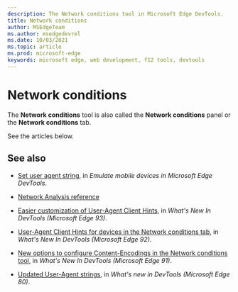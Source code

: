 ```yaml
---
description: The Network conditions tool in Microsoft Edge DevTools.
title: Network conditions
author: MSEdgeTeam
ms.author: msedgedevrel
ms.date: 10/03/2021
ms.topic: article
ms.prod: microsoft-edge
keywords: microsoft edge, web development, f12 tools, devtools
---
```

# Network conditions

The **Network conditions** tool is also called the **Network conditions** panel or the **Network conditions** tab.

See the articles below.
<!-- todo: copy from see also articles
the articles only seem to cover one aspect, look for overall coverage, check other doc set
 -->


<!-- ====================================================================== -->
## See also

* [Set user agent string](../device-mode/index.md#set-user-agent-string), in _Emulate mobile devices in Microsoft Edge DevTools_.

* [Network Analysis reference](../network/reference.md)

* [Easier customization of User-Agent Client Hints](../whats-new/2021/07/devtools.md#easier-customization-of-user-agent-client-hints), in _What's New In DevTools (Microsoft Edge 93)_.

* [User-Agent Client Hints for devices in the Network conditions tab](../whats-new/2021/05/devtools.md#user-agent-client-hints-for-devices-in-the-network-conditions-tab), in _What's New In DevTools (Microsoft Edge 92)_.

* [New options to configure Content-Encodings in the Network conditions tool](../whats-new/2021/04/devtools.md#new-options-to-configure-content-encodings-in-the-network-conditions-tool), in _What's New In DevTools (Microsoft Edge 91)_.

* [Updated User-Agent strings](../whats-new/2019/12/devtools.md#updated-user-agent-strings), in _What's new in DevTools (Microsoft Edge 80)_.
